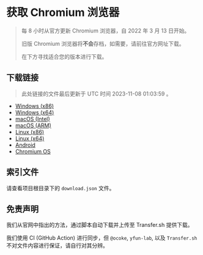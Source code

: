 # 获取 Chromium 浏览器

> 每 8 小时从官方更新 Chromium 浏览器，自 2022 年 3 月 13 日开始。
> 
> 旧版 Chromium 浏览器将**不会**存档，如需要，请前往官方网址下载。
>
> 在下方寻找适合您的版本进行下载。

## 下载链接

> 此处链接的文件最后更新于 UTC 时间 2023-11-08 01:03:59
。

- [Windows (x86)](https://transfer.sh/dkNE2nwCxt/Win.zip)
- [Windows (x64)](https://transfer.sh/B0gFwsmzwX/Win_x64.zip)
- [macOS (Intel)](https://transfer.sh/XPDzxPgedj/Mac.zip)
- [macOS (ARM)](https://transfer.sh/mtkLJdLLHL/Mac_Arm.zip)
- [Linux (x86)](https://transfer.sh/8VQzbSEGJX/Linux.zip)
- [Linux (x64)](https://transfer.sh/fmW9xKTUpi/Linux_x64.zip)
- [Android](https://transfer.sh/rloyMO1usH/Android.zip)
- [Chromium OS](https://transfer.sh/yTKos0r6RO/Linux_ChromiumOS_Full.zip)

## 索引文件

请查看项目根目录下的 `download.json` 文件。

## 免责声明

我们从官网中指出的方法，通过脚本自动下载并上传至 Transfer.sh 提供下载。

我们使用 CI (GitHub Action) 进行同步，但 `@ocoke`, `yfun-lab`, 以及 `Transfer.sh` 不对文件内容进行保证，请自行对其分辨。
